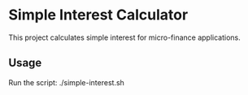 # Simple Interest Calculator

This project calculates simple interest for micro-finance applications.

## Usage
Run the script:
./simple-interest.sh
